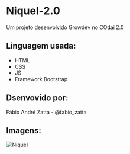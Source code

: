 # Niquel-2.0

Um projeto desenvolvido Growdev no COdai 2.0

## Linguagem usada:

 - HTML
 - CSS
 - JS
 - Framework Bootstrap
 
## Dsenvovido por:

Fábio André Zatta - @fabio_zatta

## Imagens:

![Niquel](https://user-images.githubusercontent.com/75371386/179858858-ca521e58-a0ef-47ea-b758-1814c60b80bb.png)

